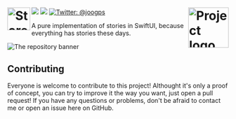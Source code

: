 <h1>
  <img align="left" alt="Storees" src="../assets/Logo.png" height=52>
  <img align="right" alt="Project logo" src="../assets/Icon-display.png" height=92px>
</h1>

<p>
    <img src="https://img.shields.io/badge/iOS-14.0+-blue.svg" />
    <img src="https://img.shields.io/badge/-SwiftUI-red.svg" />
    <a href="https://twitter.com/joogps">
        <img src="https://img.shields.io/badge/Contact-@joogps-lightgrey.svg?style=social&logo=twitter" alt="Twitter: @joogps" />
    </a>
</p>

A pure implementation of stories in SwiftUI, because everything has stories these days.

![The repository banner](../assets/Banner.png)

## Contributing

Everyone is welcome to contribute to this project! Althought it's only a proof of concept, you can try to improve it the way you want, just open a pull request! If you have any questions or problems, don't be afraid to contact me or open an issue here on GitHub.
